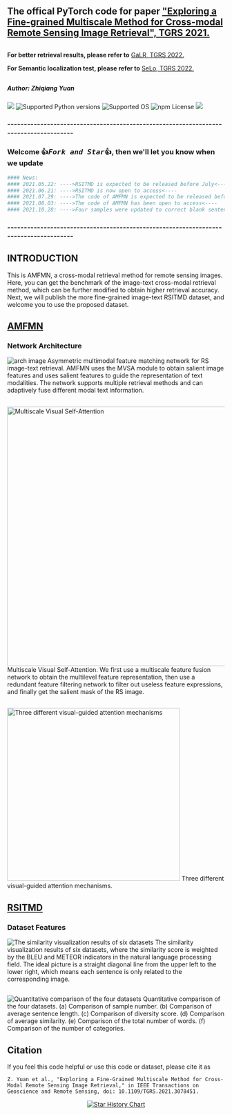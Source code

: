 ## The offical PyTorch code for paper ["Exploring a Fine-grained Multiscale Method for Cross-modal Remote Sensing Image Retrieval", TGRS 2021.](https://ieeexplore.ieee.org/document/9437331)


## 
**For better retrieval results, please refer to** [GaLR, TGRS 2022.](https://github.com/xiaoyuan1996/GaLR)

**For Semantic localization test, please refer to** [SeLo, TGRS 2022.](https://github.com/xiaoyuan1996/SemanticLocalizationMetrics)
## 

##### Author: Zhiqiang Yuan 

<a href="https://github.com/xiaoyuan1996/retrievalSystem"><img src="https://travis-ci.org/Cadene/block.bootstrap.pytorch.svg?branch=master"/></a>
![Supported Python versions](https://img.shields.io/badge/python-3.7-blue.svg)
![Supported OS](https://img.shields.io/badge/Supported%20OS-Linux-yellow.svg)
![npm License](https://img.shields.io/npm/l/mithril.svg)
<a href="https://pypi.org/project/mitype/"><img src="https://img.shields.io/pypi/v/mitype.svg"></a>



### -------------------------------------------------------------------------------------
### Welcome :+1:_<big>`Fork and Star`</big>_:+1:, then we'll let you know when we update

```bash
#### News:
#### 2021.05.22: ---->RSITMD is expected to be released before July<----
#### 2021.06.21: ---->RSITMD is now open to access<----
#### 2021.07.29: ---->The code of AMFMN is expected to be released before September<----
#### 2021.08.03: ---->The code of AMFMN has been open to access<----
#### 2021.10.28: ---->Four samples were updated to correct blank sentences<----
```
### -------------------------------------------------------------------------------------

## INTRODUCTION
This is AMFMN, a cross-modal retrieval method for remote sensing images.
Here, you can get the benchmark of the image-text cross-modal retrieval method, which can be further modified to obtain higher retrieval accuracy. 
Next, we will publish the more fine-grained image-text RSITMD dataset, and welcome you to use the proposed dataset.

##
## [AMFMN](AMFMN/README.md)
### Network Architecture
![arch image](./figures/architecture.jpg)
Asymmetric multimodal feature matching network for RS image-text retrieval. AMFMN uses the MVSA module to obtain salient image features and uses salient features to guide the representation of text modalities. The network supports multiple retrieval methods and can adaptively fuse different modal text information.

##
<img src="https://github.com/xiaoyuan1996/AMFMN/blob/main/figures/MVSA_module.jpg" width="600"  alt="Multiscale Visual Self-Attention"/>
Multiscale Visual Self-Attention. We first use a multiscale feature fusion network to obtain the multilevel feature representation, then use a redundant feature filtering network to filter out useless feature expressions, and finally get the salient mask of the RS image.

##
<img src="https://github.com/xiaoyuan1996/AMFMN/blob/main/figures/three_v2t.jpg" width="400"  alt="Three different visual-guided attention mechanisms"/>
Three different visual-guided attention mechanisms.

##
## [RSITMD](RSITMD/README.md)
### Dataset Features
![The similarity visualization results of six datasets](./figures/dataset_compare_line.jpg)
The similarity visualization results of six datasets, where the similarity score is weighted by the BLEU and METEOR indicators in the natural
language processing field. The ideal picture is a straight diagonal line from the upper left to the lower right, which means each sentence is only related to the
corresponding image.

##
![Quantitative comparison of the four datasets](./figures/dataset_compare_number.jpg)
Quantitative comparison of the four datasets. (a) Comparison of sample number. (b) Comparison of average sentence length. (c) Comparison of
diversity score. (d) Comparison of average similarity. (e) Comparison of the total number of words. (f) Comparison of the number of categories.

## Citation
If you feel this code helpful or use this code or dataset, please cite it as
```
Z. Yuan et al., "Exploring a Fine-Grained Multiscale Method for Cross-Modal Remote Sensing Image Retrieval," in IEEE Transactions on Geoscience and Remote Sensing, doi: 10.1109/TGRS.2021.3078451.
```

<p align="center">
  <a href="https://star-history.com/#xiaoyuan1996/AMFMN&Date">
    <img src="https://api.star-history.com/svg?repos=xiaoyuan1996/AMFMN&type=Date" alt="Star History Chart">
  </a>
</p>
